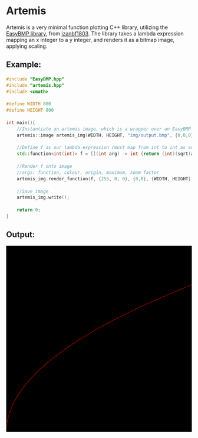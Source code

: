 # Artemis

Artemis is a very minimal function plotting C++ library, utilizing the <a href="https://github.com/izanbf1803/EasyBMP">EasyBMP library</a>, from <a href="https://github.com/izanbf1803">izanbf1803</a>. The library takes a lambda expression mapping an x integer to a y integer, and renders it as a bitmap image, applying scaling.

## Example:
```c++
#include "EasyBMP.hpp"
#include "artemis.hpp"
#include <cmath>

#define WIDTH 800
#define HEIGHT 800

int main(){
    //Instantiate an artemis image, which is a wrapper over an EasyBMP image
    artemis::image artemis_img(WIDTH, HEIGHT, "img/output.bmp", {0,0,0});
    
    //Define f as our lambda expression (must map from int to int as artemis works in discrete pixels)
    std::function<int(int)> f = [](int arg) -> int {return (int)(sqrt(arg));};

    //Render f onto image
    //args: function, colour, origin, maximum, zoom factor
    artemis_img.render_function(f, {255, 0, 0}, {0,0}, {WIDTH, HEIGHT}, 500);
    
    //Save image
    artemis_img.write();

    return 0;
}
```

## Output:
<img src="/img/output.bmp">